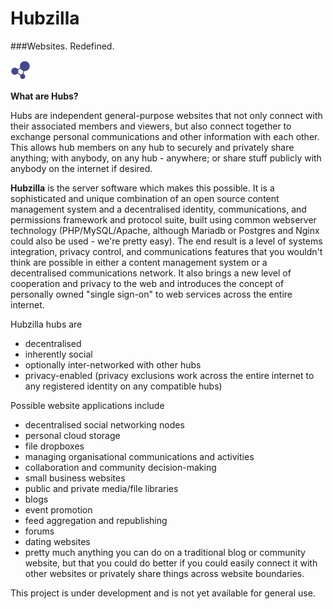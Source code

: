 
Hubzilla
========

###Websites. Redefined.


![Hubzilla](images/hz-32.png)

**What are Hubs?**

Hubs are independent general-purpose websites that not only connect with their associated members and viewers, but also connect together to exchange personal communications and other information with each other.  
This allows hub members on any hub to securely and privately share anything; with anybody, on any hub - anywhere; or share stuff publicly with anybody on the internet if desired. 

**Hubzilla** is the server software which makes this possible. It is a sophisticated and unique combination of an open source content management system and a decentralised identity, communications, and permissions framework and protocol suite, built using common webserver technology (PHP/MySQL/Apache, although Mariadb or Postgres and Nginx could also be used - we're pretty easy). The end result is a level of systems integration, privacy control, and communications features that you wouldn't think are possible in either a content management system or a decentralised communications network. It also brings a new level of cooperation and privacy to the web and introduces the concept of personally owned "single sign-on" to web services across the entire internet. 

Hubzilla hubs are

* decentralised
* inherently social
* optionally inter-networked with other hubs
* privacy-enabled (privacy exclusions work across the entire internet to any registered identity on any compatible hubs)

Possible website applications include

* decentralised social networking nodes
* personal cloud storage
* file dropboxes
* managing organisational communications and activities
* collaboration and community decision-making
* small business websites
* public and private media/file libraries
* blogs
* event promotion
* feed aggregation and republishing
* forums
* dating websites
* pretty much anything you can do on a traditional blog or community website, but that you could do better if you could easily connect it with other websites or privately share things across website boundaries. 



This project is under development and is not yet available for general use.  